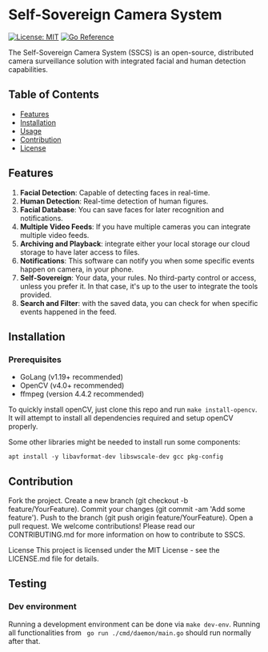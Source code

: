 # Self-Sovereign Camera System

[![License: MIT](https://img.shields.io/badge/License-MIT-yellow.svg)](https://opensource.org/licenses/MIT)
<a href="https://pkg.go.dev/github.com/pedrohba1/SSCS/services"><img src="https://pkg.go.dev/badge/github.com/pedrohba1/SSCS/services.svg" alt="Go Reference"></a>

The Self-Sovereign Camera System (SSCS) is an open-source, distributed camera surveillance solution with integrated facial and human detection capabilities.

## Table of Contents
- [Features](#features)
- [Installation](#installation)
- [Usage](#usage)
- [Contribution](#contribution)
- [License](#license)

## Features

1. **Facial Detection**: Capable of detecting faces in real-time.
2. **Human Detection**: Real-time detection of human figures.
3. **Facial Database**: You can save faces for later recognition and notifications.
4. **Multiple Video Feeds**: If you have multiple cameras you can integrate multiple video feeds.  
5. **Archiving and Playback**: integrate either your local storage our cloud storage to have later access to files.
6. **Notifications**: This software can notify you when some specific events happen on camera, in your phone. 
7. **Self-Sovereign**: Your data, your rules. No third-party control or access, unless you prefer it. In that case, it's up to the user to integrate the tools provided.
8. **Search and Filter**: with the saved data, you can check for when specific events happened in the feed. 

## Installation

### Prerequisites
- GoLang (v1.19+ recommended)
- OpenCV (v4.0+ recommended)
- ffmpeg (version 4.4.2 recommended)

To quickly install openCV, just clone this repo and run `make install-opencv`. It will attempt to install all dependencies required and setup openCV properly.

Some other libraries might be needed to install run some components:
```
apt install -y libavformat-dev libswscale-dev gcc pkg-config
```

## Contribution
Fork the project.
Create a new branch (git checkout -b feature/YourFeature).
Commit your changes (git commit -am 'Add some feature').
Push to the branch (git push origin feature/YourFeature).
Open a pull request.
We welcome contributions! Please read our CONTRIBUTING.md for more information on how to contribute to SSCS.

License
This project is licensed under the MIT License - see the LICENSE.md file for details.

## Testing 

###  Dev environment
Running a development environment can be done via `make dev-env`. Running all functionalities from ` go run ./cmd/daemon/main.go` 
should run normally after that. 
